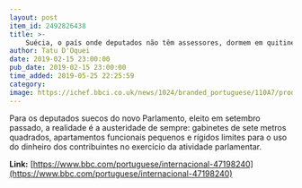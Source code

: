 ```yaml
---
layout: post
item_id: 2492826438
title: >-
    Suécia, o país onde deputados não têm assessores, dormem em quitinete e pagam pelo cafezinho
author: Tatu D'Oquei
date: 2019-02-15 23:00:00
pub_date: 2019-02-15 23:00:00
time_added: 2019-05-25 22:25:59
category: 
image: https://ichef.bbci.co.uk/news/1024/branded_portuguese/110A7/production/_105599796_bbc.foto.deputado.per.arne.bandejao.parlamento.1.jpg
---
```


Para os deputados suecos do novo Parlamento, eleito em setembro passado, a realidade é a austeridade de sempre: gabinetes de sete metros quadrados, apartamentos funcionais pequenos e rígidos limites para o uso do dinheiro dos contribuintes no exercício da atividade parlamentar.

**Link:** [https://www.bbc.com/portuguese/internacional-47198240](https://www.bbc.com/portuguese/internacional-47198240)

